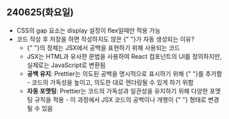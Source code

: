 ## 240625(화요일)

- CSS의 gap 요소는 display 설정이 flex일때만 적용 가능
- 코드 작성 후 저장을 하면 작성하지도 않은 {" "}가 자동 생성되는 이유?
  - {" "}의 정체는 JSX에서 공백을 표현하기 위해 사용되는 코드
  - JSX는 HTML과 유사한 문법을 사용하여 React 컴포넌트의 UI를 정의하지만, 실제로는 JavaScript로 변환됨
  - __공백 유지__: Prettier는 의도된 공백을 명시적으로 표시하기 위해 {" "}를 추가함 - 코드의 가독성을 높이고, 의도한 대로 렌더링될 수 있게 하기 위함
  - __자동 포맷팅__: Prettier는 코드의 가독성과 일관성을 유지하기 위해 다양한 포맷팅 규칙을 적용 - 이 과정에서 JSX 코드의 공백이나 개행이 {" "} 형태로 변경될 수 있음